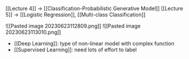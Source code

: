 [[Lecture 4]] -> [[Classification-Probabilistic Generative Model]]
[[Lecture 5]] -> [[Logistic Regression]], [[Multi-class Classification]]


![[Pasted image 20230623112809.png]]
![[Pasted image 20230623113010.png]]
+ [[Deep Learning]]: type of non-linear model with complex function
+ [[Supervised Learning]]: need lots of effort to label